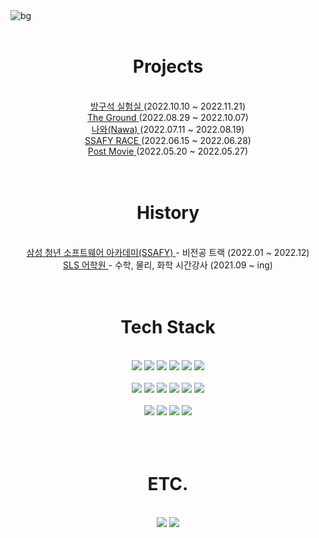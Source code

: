 <div>
	<img src="https://user-images.githubusercontent.com/95673624/194925244-b4abe308-02c9-47aa-b641-4f18b9f9874a.png" alt="bg">
    <br>
    <br>
	<div>
        <div>
            <h1 align="center">
                Projects
            </h1>
        </div>
        <br>
        <div align="center">
            <a href="https://github.com/Mosquito0076/Lab-In-A-Room">
                방구석 실험실
            </a>
            (2022.10.10 ~ 2022.11.21)
            <br>
            <a href="https://github.com/Mosquito0076/The-Ground">
                The Ground
            </a>
            (2022.08.29 ~ 2022.10.07)
            <br>
            <a href="https://github.com/Mosquito0076/Nawa">
                나와(Nawa)
            </a>
            (2022.07.11 ~ 2022.08.19)
            <br>
            <a href="https://github.com/windy825/Airsim-car-driving-Project">
                SSAFY RACE
            </a>   
            (2022.06.15 ~ 2022.06.28)
            <br>
            <a href="https://github.com/Mosquito0076/PostMovie">
                Post Movie  
            </a>
            (2022.05.20 ~ 2022.05.27)
            <br>
        </div>
        <br>
        <br>
        <div>
            <h1 align="center">
                History
            </h1>
        </div>
        <br>
        <div align="center">
            <a href="https://www.ssafy.com">
                삼성 청년 소프트웨어 아카데미(SSAFY)
            </a>
             - 비전공 트랙 (2022.01 ~ 2022.12)
            <br>
            <a href="http://sisabest.com/?vid=15">
                SLS 어학원
            </a>
             - 수학, 물리, 화학 시간강사 (2021.09 ~ ing)
        </div>
        <br>
        <br>
		<div align="center">
            <h1>Tech Stack</h1>
        </div>
        <br>
        <div align="center">
            <img src="https://img.shields.io/badge/python-3776AB?style=for-the-badge&logo=python&logoColor=white">
            <img src="https://img.shields.io/badge/java-007396?style=for-the-badge&logo=OpenJdk&logoColor=white">
            <img src="https://img.shields.io/badge/springboot-6DB33F?style=for-the-badge&logo=springboot&logoColor=white">
            <img src="https://img.shields.io/badge/django-092E20?style=for-the-badge&logo=django&logoColor=white">
            <img src="https://img.shields.io/badge/mysql-4479A1?style=for-the-badge&logo=mysql&logoColor=white">
            <img src="https://img.shields.io/badge/docker-2596BE?style=for-the-badge&logo=docker&logoColor=white"> 
        </div>
        <br>
        <div align="center">
            <img src="https://img.shields.io/badge/html5-E34F26?style=for-the-badge&logo=html5&logoColor=white">
            <img src="https://img.shields.io/badge/javascript-F7DF1E?style=for-the-badge&logo=javascript&logoColor=black">
            <img src="https://img.shields.io/badge/react-61DAFB?style=for-the-badge&logo=react&logoColor=black">
            <img src="https://img.shields.io/badge/vue.js-4FC08D?style=for-the-badge&logo=vue.js&logoColor=white">
            <img src="https://img.shields.io/badge/bootstrap-7952B3?style=for-the-badge&logo=bootstrap&logoColor=white">
            <img src="https://img.shields.io/badge/unity-000000?style=for-the-badge&logo=unity&logoColor=white">
        </div>
        <br>
        <div align="center">
            <img src="https://img.shields.io/badge/git hub-999999?style=for-the-badge&logo=github&logoColor=white"> 
            <img src="https://img.shields.io/badge/git lab-E04020?style=for-the-badge&logo=gitlab&logoColor=white">             			<img src="https://img.shields.io/badge/jira-5B5BFC?style=for-the-badge&logo=jira&logoColor=white">             
            <img src="https://img.shields.io/badge/figma-FF8AE2?style=for-the-badge&logo=figma&logoColor=white">      
        </div>
        <br>
        <br>
        <br>
        <div align="center">
            <h1>ETC.</h1>
        </div>
        <br>
        <div align="center">
            <img src="http://mazassumnida.wtf/api/v2/generate_badge?boj=hsmk0076"> 
            <img src="https://github-readme-stats.vercel.app/api?username=Mosquito0076">
        </div>
    </div>
    <br>
    <br>
</div>

























<!--
**Mosquito0076/Mosquito0076** is a ✨ _special_ ✨ repository because its `README.md` (this file) appears on your GitHub profile.

Here are some ideas to get you started:

- 🔭 I’m currently working on ...

- 🌱 I’m currently learning ...

- 👯 I’m looking to collaborate on ...

- 🤔 I’m looking for help with ...

- 💬 Ask me about ...

- 📫 How to reach me: ...

- 😄 Pronouns: ...

- ⚡ Fun fact: ...

  -->

